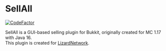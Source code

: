 # SellAll
[![CodeFactor](https://www.codefactor.io/repository/github/lukasvdgaag/sellall/badge)](https://www.codefactor.io/repository/github/lukasvdgaag/sellall)

SellAll is a GUI-based selling plugin for Bukkit, originally created for MC 1.17 with Java 16.<br>
This plugin is created for [LizardNetwork](https://www.lizardnetwork.net/).
